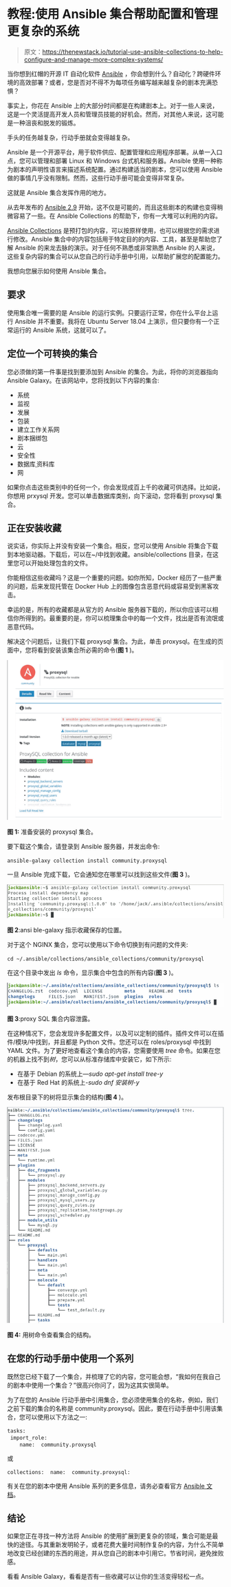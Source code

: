 # 教程:使用 Ansible 集合帮助配置和管理更复杂的系统

> 原文：<https://thenewstack.io/tutorial-use-ansible-collections-to-help-configure-and-manage-more-complex-systems/>

当你想到红帽的开源 IT 自动化软件 [Ansible](https://www.ansible.com/) ，你会想到什么？自动化？跨硬件环境的高效部署？或者，您是否对不得不为每项任务编写越来越复杂的剧本充满恐惧？

事实上，你花在 Ansible 上的大部分时间都是在构建剧本上。对于一些人来说，这是一个灵活提高开发人员和管理员技能的好机会。然而，对其他人来说，这可能是一种沮丧和脱发的锻炼。

手头的任务越复杂，行动手册就会变得越复杂。

Ansible 是一个开源平台，用于软件供应、配置管理和应用程序部署。从单一入口点，您可以管理和部署 Linux 和 Windows 台式机和服务器。Ansible 使用一种称为剧本的声明性语言来描述系统配置。通过构建适当的剧本，您可以使用 Ansible 做的事情几乎没有限制。然而，这些行动手册可能会变得非常复杂。

这就是 Ansible 集合发挥作用的地方。

从去年发布的 [Ansible 2.9](https://docs.ansible.com/ansible/latest/roadmap/ROADMAP_2_9.html) 开始，这不仅是可能的，而且这些剧本的构建也变得稍微容易了一些。在 Ansible Collections 的帮助下，你有一大堆可以利用的内容。

[Ansible Collections](https://www.ansible.com/blog/getting-started-with-ansible-collections) 是预打包的内容，可以按原样使用，也可以根据您的需求进行修改。Ansible 集合中的内容包括用于特定目的的内容、工具，甚至是帮助您了解 Ansible 的来龙去脉的演示。对于任何不熟悉或非常熟悉 Ansible 的人来说，这些复杂内容的集合可以从您自己的行动手册中引用，以帮助扩展您的配置能力。

我想向您展示如何使用 Ansible 集合。

## 要求

使用集合唯一需要的是 Ansible 的运行实例。只要运行正常，你在什么平台上运行 Ansible 并不重要。我将在 Ubuntu Server 18.04 上演示，但只要你有一个正常运行的 Ansible 系统，这就可以了。

## 定位一个可转换的集合

您必须做的第一件事是找到要添加到 Ansible 的集合。为此，将你的浏览器指向 Ansible Galaxy。在该网站中，您将找到以下内容的集合:

*   系统
*   监视
*   发展
*   包装
*   建立工作关系网
*   剧本捆绑包
*   云
*   安全性
*   数据库ˌ资料库
*   网

如果你点击这些类别中的任何一个，你会发现成百上千的收藏可供选择。比如说，你想用 prxysql 开发。您可以单击数据库类别，向下滚动，您将看到 proxysql 集合。

## 正在安装收藏

说实话，你实际上并没有安装一个集合。相反，您可以使用 Ansible 将集合下载到本地驱动器。下载后，可以在~/中找到收藏。ansible/collections 目录，在这里您可以开始处理包含的文件。

你能相信这些收藏吗？这是一个重要的问题。如你所知，Docker 经历了一些严重的问题，后来发现托管在 Docker Hub 上的图像包含恶意代码或容易受到黑客攻击。

幸运的是，所有的收藏都是从官方的 Ansible 服务器下载的，所以你应该可以相信你所得到的。最重要的是，你可以梳理集合中的每一个文件，找出是否有流氓或恶意代码。

解决这个问题后，让我们下载 proxysql 集合。为此，单击 proxysql。在生成的页面中，您将看到安装该集合所必需的命令(**图 1** )。

![](img/cea026f71b1c65ff7b8904b7e3460d22.png)

**图 1:** 准备安装的 proxysql 集合。

要下载这个集合，请登录到 Ansible 服务器，并发出命令:

`ansible-galaxy collection install community.proxysql`

一旦 Ansible 完成下载，它会通知您在哪里可以找到这些文件(**图 3** )。

![](img/12202ba9e09885ebdded2ab9a0414765.png)

**图 2**:ansi ble-galaxy 指示收藏保存的位置。

对于这个 NGINX 集合，您可以使用以下命令切换到有问题的文件夹:

`cd ~/.ansible/collections/ansible_collections/community/proxysql`

在这个目录中发出 *ls* 命令，显示集合中包含的所有内容(**图 3** )。

![](img/13e01508459597d53079f00a5f4f5c1a.png)

**图 3**:proxy SQL 集合内容泄露。

在这种情况下，您会发现许多配置文件，以及可以定制的插件。插件文件可以在插件/模块/中找到，并且都是 Python 文件。您还可以在 roles/proxysql 中找到 YAML 文件。为了更好地查看这个集合的内容，您需要使用 *tree* 命令。如果在您的机器上找不到*树*，您可以从标准存储库中安装它，如下所示:

*   在基于 Debian 的系统上—*sudo apt-get install tree-y*
*   在基于 Red Hat 的系统上-*sudo dnf 安装树-y*

发布根目录下的树将显示集合的结构(**图 4** )。

![](img/9ff0d9ba0e3d51f72b95bc8ed51853ea.png)

**图 4:** 用树命令查看集合的结构。

## 在您的行动手册中使用一个系列

既然您已经下载了一个集合，并梳理了它的内容，您可能会想，“我如何在我自己的剧本中使用一个集合？”很高兴你问了，因为这其实很简单。

为了在您的 Ansible 行动手册中引用集合，您必须使用集合的名称，例如，我们之前下载的集合的名称是 community.proxysql。因此，要在行动手册中引用该集合，您可以使用以下方法之一:

```
tasks:
 import_role:
    name:  community.proxysql

```

或

```
collections:  name:  community.proxysql:

```

有关在您的剧本中使用 Ansible 系列的更多信息，请务必查看官方 [Ansible 文档](https://docs.ansible.com/ansible/latest/user_guide/collections_using.html)。

## 结论

如果您正在寻找一种方法将 Ansible 的使用扩展到更复杂的领域，集合可能是最快的途径。与其重新发明轮子，或者花费大量时间制作复杂的内容，为什么不简单地改变已经创建的东西的用途，并从您自己的剧本中引用它。节省时间，避免挫败感。

看看 Ansible Galaxy，看看是否有一些收藏可以让你的生活变得轻松一点。

<svg xmlns:xlink="http://www.w3.org/1999/xlink" viewBox="0 0 68 31" version="1.1"><title>Group</title> <desc>Created with Sketch.</desc></svg>
